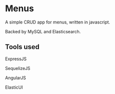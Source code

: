 Menus
==============

A simple CRUD app for menus, written in javascript.

Backed by MySQL and Elasticsearch.

Tools used
-----------------

ExpressJS

SequelizeJS

AngularJS

ElasticUI
